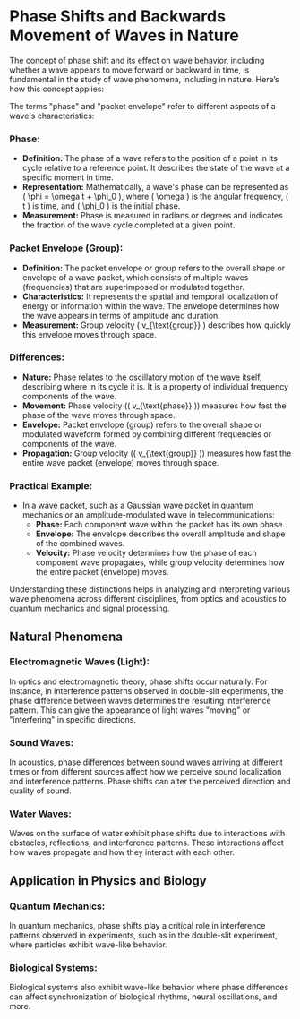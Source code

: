 
# Phase Shifts and Backwards Movement of Waves in Nature
The concept of phase shift and its effect on wave behavior, including whether a wave appears to move forward or backward in time, is fundamental in the study of wave phenomena, including in nature. Here’s how this concept applies:


  The terms "phase" and "packet envelope" refer to different aspects of a wave's characteristics:

### Phase:
- **Definition:** The phase of a wave refers to the position of a point in its cycle relative to a reference point. It describes the state of the wave at a specific moment in time.
- **Representation:** Mathematically, a wave's phase can be represented as \( \phi = \omega t + \phi_0 \), where \( \omega \) is the angular frequency, \( t \) is time, and \( \phi_0 \) is the initial phase.
- **Measurement:** Phase is measured in radians or degrees and indicates the fraction of the wave cycle completed at a given point.

### Packet Envelope (Group):
- **Definition:** The packet envelope or group refers to the overall shape or envelope of a wave packet, which consists of multiple waves (frequencies) that are superimposed or modulated together.
- **Characteristics:** It represents the spatial and temporal localization of energy or information within the wave. The envelope determines how the wave appears in terms of amplitude and duration.
- **Measurement:** Group velocity \( v_{\text{group}} \) describes how quickly this envelope moves through space.

### Differences:
- **Nature:** Phase relates to the oscillatory motion of the wave itself, describing where in its cycle it is. It is a property of individual frequency components of the wave.
- **Movement:** Phase velocity (\( v_{\text{phase}} \)) measures how fast the phase of the wave moves through space.
- **Envelope:** Packet envelope (group) refers to the overall shape or modulated waveform formed by combining different frequencies or components of the wave.
- **Propagation:** Group velocity (\( v_{\text{group}} \)) measures how fast the entire wave packet (envelope) moves through space.

### Practical Example:
- In a wave packet, such as a Gaussian wave packet in quantum mechanics or an amplitude-modulated wave in telecommunications:
  - **Phase:** Each component wave within the packet has its own phase.
  - **Envelope:** The envelope describes the overall amplitude and shape of the combined waves.
  - **Velocity:** Phase velocity determines how the phase of each component wave propagates, while group velocity determines how the entire packet (envelope) moves.

Understanding these distinctions helps in analyzing and interpreting various wave phenomena across different disciplines, from optics and acoustics to quantum mechanics and signal processing.


## Natural Phenomena

### Electromagnetic Waves (Light):

  In optics and electromagnetic theory, phase shifts occur naturally. For instance, in interference patterns observed in double-slit experiments, the phase difference between waves determines the resulting interference pattern. This can give the appearance of light waves "moving" or "interfering" in specific directions.

### Sound Waves:

  In acoustics, phase differences between sound waves arriving at different times or from different sources affect how we perceive sound localization and interference patterns. Phase shifts can alter the perceived direction and quality of sound.

### Water Waves:

  Waves on the surface of water exhibit phase shifts due to interactions with obstacles, reflections, and interference patterns. These interactions affect how waves propagate and how they interact with each other.

## Application in Physics and Biology

### Quantum Mechanics: 

  In quantum mechanics, phase shifts play a critical role in interference patterns observed in experiments, such as in the double-slit experiment, where particles exhibit wave-like behavior.

### Biological Systems: 

  Biological systems also exhibit wave-like behavior where phase differences can affect synchronization of biological rhythms, neural oscillations, and more.
